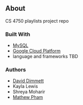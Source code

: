 ## About
CS 4750 playlists project repo

### Built With
* [MySQL](https://www.mysql.com/)
* [Google Cloud Platform](https://cloud.google.com/)
* language and frameworks TBD

### Authors
* [David Dimmett](https://github.com/ddimm)
* Kayla Lewis
* Shreya Moharir
* [Mathew Pham](https://github.com/bluewhale540)
